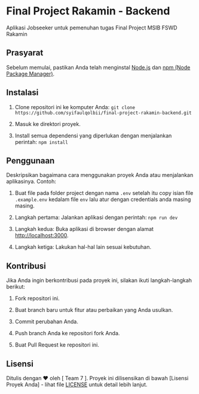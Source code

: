 # Final Project Rakamin - Backend

Aplikasi Jobseeker untuk pemenuhan tugas Final Project MSIB FSWD Rakamin

## Prasyarat

Sebelum memulai, pastikan Anda telah menginstal [Node.js](https://nodejs.org/) dan [npm (Node Package Manager)](https://www.npmjs.com/). 

## Instalasi

1. Clone repositori ini ke komputer Anda: ```git clone https://github.com/syifaulqolbii/final-project-rakamin-backend.git```

2. Masuk ke direktori proyek.


3. Install semua dependensi yang diperlukan dengan menjalankan perintah: ```npm install ```



## Penggunaan

Deskripsikan bagaimana cara menggunakan proyek Anda atau menjalankan aplikasinya. Contoh: 
1. Buat file pada folder project dengan nama ```.env``` setelah itu copy isian file ```.example.env``` kedalam file ```env``` lalu atur dengan credentials anda masing masing.

2. Langkah pertama: Jalankan aplikasi dengan perintah: ```npm run dev```


3. Langkah kedua: Buka aplikasi di browser dengan alamat [http://localhost:3000](http://localhost:3000).

4. Langkah ketiga: Lakukan hal-hal lain sesuai kebutuhan.

## Kontribusi

Jika Anda ingin berkontribusi pada proyek ini, silakan ikuti langkah-langkah berikut:

1. Fork repositori ini.
2. Buat branch baru untuk fitur atau perbaikan yang Anda usulkan.
3. Commit perubahan Anda.
4. Push branch Anda ke repositori fork Anda.

5. Buat Pull Request ke repositori ini.

## Lisensi

Ditulis dengan ❤️ oleh [ Team 7 ]. Proyek ini dilisensikan di bawah [Lisensi Proyek Anda] - lihat file [LICENSE](LICENSE) untuk detail lebih lanjut.



